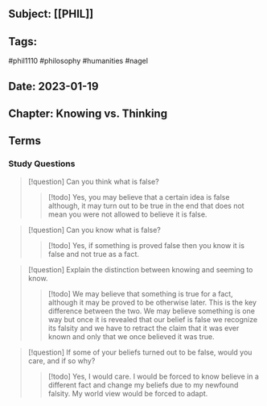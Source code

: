 ## Subject: [[PHIL]]
## Tags:
#phil1110 #philosophy #humanities #nagel
## Date: 2023-01-19
## Chapter: Knowing vs. Thinking


## Terms

### Study Questions

> [!question] Can you think what is false?
> > [!todo] Yes, you may believe that a certain idea is false although, it may turn out to be true in the end that does not mean you were not allowed to believe it is false.

> [!question] Can you know what is false?
> > [!todo] Yes, if something is proved false then you know it is false and not true as a fact.

> [!question] Explain the distinction between knowing and seeming to know.
> > [!todo] We may believe that something is true for a fact, although it may be proved to be otherwise later. This is the key difference between the two. We may believe something is one way but once it is revealed that our belief is false we recognize its falsity and we have to retract the claim that it was ever known and only that we once believed it was true.

> [!question] If some of your beliefs turned out to be false, would you care, and if so why?
> > [!todo] Yes, I would care. I would be forced to know believe in a different fact and change  my beliefs due to my newfound falsity. My world view would be forced to adapt.

